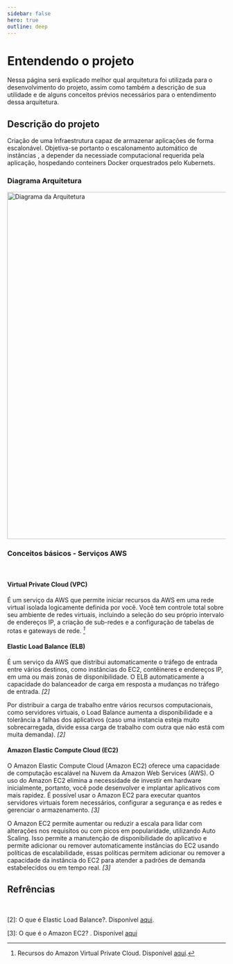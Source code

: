```yaml
---
sidebar: false
hero: true
outline: deep
---
```


# Entendendo o projeto

Nessa página será explicado melhor qual arquitetura foi utilizada para o desenvolvimento do projeto, assim como também a descrição de sua utilidade e de alguns conceitos prévios necessários para o entendimento dessa arquitetura.

## Descrição do projeto

Criação de uma Infraestrutura capaz de armazenar aplicações de forma escalonável.
Objetiva-se portanto o escalonamento automático de instâncias , a depender da necessiade computacional requerida pela aplicação, hospedando conteiners Docker orquestrados pelo Kubernets.

### Diagrama Arquitetura

<img src="/img/diagrama.jpeg" alt="Diagrama da Arquitetura" caption="Imagem" style="height: 50rem; width:40rem;"/>

### Conceitos básicos - Serviços AWS
<br>

####  Virtual Private Cloud (VPC) 

É um serviço da AWS que permite iniciar recursos da AWS em uma rede virtual isolada logicamente definida por você. Você tem controle total sobre seu ambiente de redes virtuais, incluindo a seleção do seu próprio intervalo de endereços IP, a criação de sub-redes e a configuração de tabelas de rotas e gateways de rede. *[^1]*
<br>

#### Elastic Load Balance (ELB) 

É um serviço da AWS que distribui automaticamente o tráfego de entrada entre vários destinos, como instâncias do EC2, contêineres e endereços IP, em uma ou mais zonas de disponibilidade. O ELB automaticamente a capacidade do balanceador de carga em resposta a mudanças no tráfego de entrada. *[2]*

Por distribuir a carga de trabalho entre vários recursos computacionais, como servidores virtuais, o Load Balance aumenta a disponibilidade e a tolerância a falhas dos aplicativos (caso uma instancia esteja muito sobrecarregada, divide essa carga de trabalho com outra que não está com muita demanda). *[2]*

#### Amazon Elastic Compute Cloud (EC2)

O Amazon Elastic Compute Cloud (Amazon EC2) oferece uma capacidade de computação escalável na Nuvem da Amazon Web Services (AWS). O uso do Amazon EC2 elimina a necessidade de investir em hardware inicialmente, portanto, você pode desenvolver e implantar aplicativos com mais rapidez. É possível usar o Amazon EC2 para executar quantos servidores virtuais forem necessários, configurar a segurança e as redes e gerenciar o armazenamento. *[3]*

O Amazon EC2 permite aumentar ou reduzir a escala para lidar com alterações nos requisitos ou com picos em popularidade, utilizando  Auto Scaling. Isso permite a manutenção de disponibilidade do aplicativo e permite adicionar ou remover automaticamente instâncias do EC2 usando políticas de escalabilidade, essas políticas permitem adicionar ou remover a capacidade da instância do EC2 para atender a padrões de demanda estabelecidos ou em tempo real. *[3]*

## Refrências

[^1]: Recursos do Amazon Virtual Private Cloud. Disponível [aqui](https://aws.amazon.com/pt/vpc/features/).
<br>

[2]: O que é Elastic Load Balance?. Disponível [aqui](https://docs.aws.amazon.com/pt_br/elasticloadbalancing/latest/userguide/what-is-load-balancing.html).
<br>

[3]: O que é o Amazon EC2? . Disponível [aqui](https://docs.aws.amazon.com/pt_br/AWSEC2/latest/UserGuide/concepts.html)